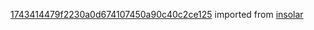 [1743414479f2230a0d674107450a90c40c2ce125](https://github.com/insolar/insolar/commit/1743414479f2230a0d674107450a90c40c2ce125) imported from [insolar](https://github.com/insolar/insolar)
